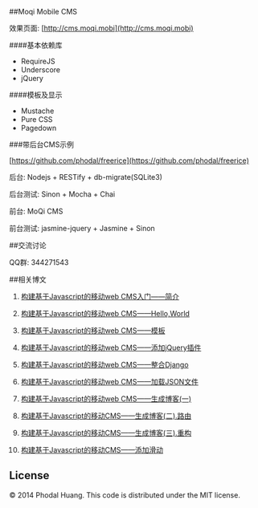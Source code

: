 ##Moqi Mobile CMS

效果页面: [http://cms.moqi.mobi](http://cms.moqi.mobi)

####基本依赖库

 - RequireJS
 - Underscore
 - jQuery 


####模板及显示

 - Mustache 
 - Pure CSS 
 - Pagedown	

###带后台CMS示例

 [https://github.com/phodal/freerice](https://github.com/phodal/freerice)

 后台: Nodejs + RESTify + db-migrate(SQLite3)

 后台测试: Sinon + Mocha + Chai

 前台: MoQi CMS

 前台测试: jasmine-jquery + Jasmine + Sinon

##交流讨论

QQ群: 344271543

##相关博文

1. [构建基于Javascript的移动web CMS入门——简介](http://www.phodal.com/blog/use-jquery-backbone-mustache-build-mobile-app-cms/)

2. [构建基于Javascript的移动web CMS——Hello,World](http://www.phodal.com/blog/use-jquery-backbone-mustache-build-mobile-app-cms-simple-example/)

3. [构建基于Javascript的移动web CMS——模板](http://www.phodal.com/blog/use-jquery-backbone-mustache-build-mobile-app-cms-generate-html/)

4. [构建基于Javascript的移动web CMS——添加jQuery插件](http://www.phodal.com/blog/use-jquery-backbone-mustache-build-mobile-app-cms-add-jquery-plugins/)

5. [构建基于Javascript的移动web CMS——整合Django](http://www.phodal.com/blog/use-jquery-backbone-mustache-build-mobile-app-cms-work-with-django/)

6. [构建基于Javascript的移动web CMS——加载JSON文件](http://www.phodal.com/blog/use-jquery-backbone-mustache-build-mobile-app-cms-json-configure/)

7. [构建基于Javascript的移动web CMS——生成博客(一)](http://www.phodal.com/blog/use-jquery-backbone-mustache-build-mobile-app-cms-a-simple-blog/)

8. [构建基于Javascript的移动CMS——生成博客(二).路由](http://www.phodal.com/blog/use-jquery-backbone-mustache-build-mobile-app-cms-add-blog-router/)

9. [构建基于Javascript的移动CMS——生成博客(三).重构](http://www.phodal.com/blog/use-jquery-backbone-mustache-build-mobile-app-cms-blog-refactor/)

10. [构建基于Javascript的移动CMS——添加滑动](http://www.phodal.com/blog/use-jquery-backbone-mustache-build-mobile-app-cms-add-swipe/)

## License

© 2014 Phodal Huang. This code is distributed under the MIT license.
